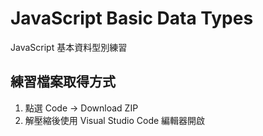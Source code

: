 # JavaScript Basic Data Types

JavaScript 基本資料型別練習

## 練習檔案取得方式

1. 點選 Code -> Download ZIP
2. 解壓縮後使用 Visual Studio Code 編輯器開啟